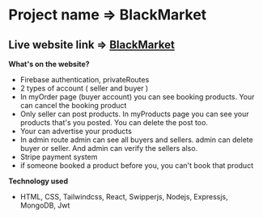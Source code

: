 # Project name => BlackMarket
## Live website link => [BlackMarket](https://learning-platform-515fe.web.app/)


**What's on the website?**
   * Firebase authentication, privateRoutes
   * 2 types of account ( seller and buyer )
   * In myOrder page (buyer account) you can see booking products. Your can cancel the booking product
   * Only seller can post products. In myProducts page you can see your products that's you posted. You can delete the post too.
   * Your can advertise your products 
   * In admin route admin can see all buyers and sellers. admin can delete buyer or seller. And admin can verify the sellers also.
   * Stripe payment system
   * if someone booked a product before you, you can't book that product

**Technology used**
   * HTML, CSS, Tailwindcss, React, Swipperjs, Nodejs, Expressjs, MongoDB, Jwt 